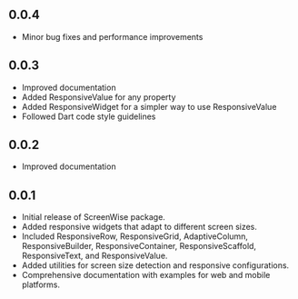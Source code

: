 ## 0.0.4

* Minor bug fixes and performance improvements

## 0.0.3

* Improved documentation
* Added ResponsiveValue for any property
* Added ResponsiveWidget for a simpler way to use ResponsiveValue
* Followed Dart code style guidelines

## 0.0.2

* Improved documentation

## 0.0.1

* Initial release of ScreenWise package.
* Added responsive widgets that adapt to different screen sizes.
* Included ResponsiveRow, ResponsiveGrid, AdaptiveColumn, ResponsiveBuilder, ResponsiveContainer, ResponsiveScaffold, ResponsiveText, and ResponsiveValue.
* Added utilities for screen size detection and responsive configurations.
* Comprehensive documentation with examples for web and mobile platforms.
